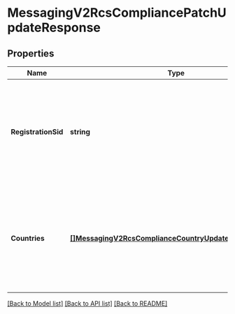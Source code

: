 # MessagingV2RcsCompliancePatchUpdateResponse

## Properties

Name | Type | Description | Notes
------------ | ------------- | ------------- | -------------
**RegistrationSid** | **string** | The default compliance registration SID (e.g., from CR-Google) that applies to all countries  unless overridden within the `countries` array.  |
**Countries** | [**[]MessagingV2RcsComplianceCountryUpdatePatchResponse**](MessagingV2RcsComplianceCountryUpdatePatchResponse.md) | A list of country-specific compliance details.  It consists of registration_sid, country iso code, country status and carriers information  |

[[Back to Model list]](../README.md#documentation-for-models) [[Back to API list]](../README.md#documentation-for-api-endpoints) [[Back to README]](../README.md)


